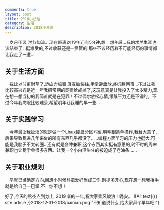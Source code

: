 ```yaml
---
comments: true
layout: post
title: 2018小总结
category: 生活
description: 2018小总结
---
```


&emsp;岁月不居,时节如流。现在距离2019年还有5分钟,想一想年后...我的求学生涯也该结束了...挺难受的,不过收获还是一箩筐的!那些不该经历和不可能经历的事情都让我走了一遭...  

## 关于生活方面
&emsp;我比以前更耐草了,适应力极强,耳麦脑袋挂,手掌键盘放,能折腾两宿...不过让我比较高兴的是近一年我把常期的网瘾给戒掉了,这玩意真是让我投入了太多精力,现在想一想当初的我简直就是在犯罪！不过偶尔放松心情,缓解压力还是不错的。不过今年我失眠比较难受,希望明年让我睡的早一些...  

## 关于实践学习
&emsp;今年最让我扯淡的就是做一个Linux硬盘分区方案,明明很简单操作,我给大意了,后果导致我进几年来做的所有东西几乎都没了……编程方面学习的压力也挺大,可能是我脑子不太转圈...还有就是各种兼职,这个东西其实挺有意思的,时不时的周末兼职也让我学会很多东西。让我一个小白活生生的被迫成了老油条……  

## 关于职业规划
&emsp;早就已经确定方向,回想小时候想把爱好当成工作,别提多开心,现在想一想我抬手就是给自己一巴掌,不！你不想！  

好了,今天的熬夜点到为止, 2019 新的一年,祝大家乘风破浪！晚安。
![Alt text]({{ site.article }}2018-12-31-2018/bainian.png "不知道说什么,给大家拜个早年吧!") 